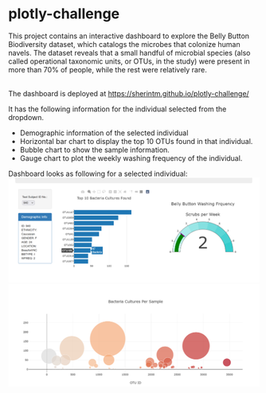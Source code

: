 # plotly-challenge
This project contains an interactive dashboard to explore the Belly Button Biodiversity dataset, which catalogs the microbes that colonize human navels. The dataset reveals that a small handful of microbial species (also called operational taxonomic units, or OTUs, in the study) were present in more than 70% of people, while the rest were relatively rare.<br><br>

The dashboard is deployed at https://sherintm.github.io/plotly-challenge/

It has the following information for the individual selected from the dropdown.
<ul>
<li>Demographic information of the selected individual</li>
<li>Horizontal bar chart to display the top 10 OTUs found in that individual.</li>
<li>Bubble chart to show the sample information.</li>
<li>Gauge chart to plot the weekly washing frequency of the individual.</li>
</ul>

Dashboard looks as following for a selected individual:
![Image 1](Screenshot1.png "Webpage screenshot")
![Image 2](Screenshot2.png "Webpage screenshot")
